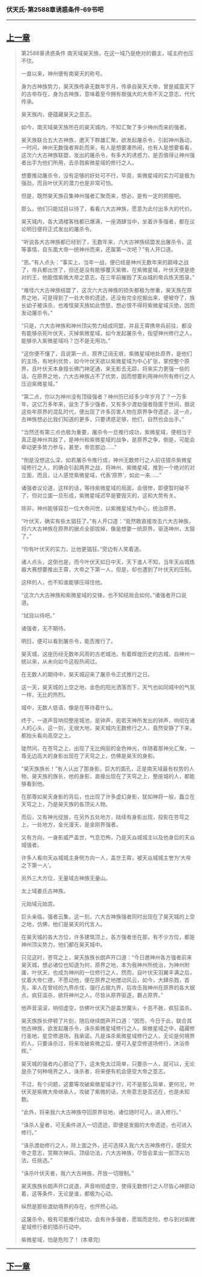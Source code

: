 ### 伏天氏-第2588章诱惑条件-69书吧

--------
[上一章](./fd8e6af36d7592fbfae37fd93418c90b.md)
--------


>
>
>
>第2588章诱惑条件
>南天域昊天族，在这一域乃是绝对的霸主，域主府也压不住。
>
>一直以来，神州便有南昊天的称号。
>
>身为古神族势力，昊天族传承无数年岁月，传承自昊天大帝，曾是威震天下的古帝存在，身为古神族，意味着至今拥有极强大的大帝不灭之意志，代代传承。
>
>昊天族内，便蕴藏昊天之意志。
>
>如今，南天域昊天族所在的昊天城内，不知汇聚了多少神州而来的强者。
>
>昊天族联合五大古神族，邀天下群雄汇聚，欲发起屠杀令，引起神州轰动，一时间，神州无数强者奔赴而来，有人是想要凑热闹，也有人是想要看看，这次六大古神族联盟，发出的屠杀令，有多大的诱惑力，是否值得让神州强者出手为他们所用，去杀戮紫微星域的修行之人。
>
>想要推动屠杀令，没有足够的好处可不行，毕竟，紫微星域的实力可是极为强劲，而且叶伏天的潜力也是非常可怕。
>
>但是，既然昊天族召集神州强者汇聚而来，想必，是有一定的把握吧。
>
>那么，他们只能拭目以待了，看看六大古神族，愿意为此付出多大的代价。
>
>昊天城内，各大酒楼客栈都已爆满，一座酒肆当中，坐着许多强者，都在议论明日便将正式发出的屠杀令。
>
>“听说各大古神族都已经到了，无数年来，六大古神族结盟发出屠杀令，这等事情，自东凰大帝一统神州而来，还属第一次吧？”有人开口道。
>
>“恩。”有人点头：“事实上，当年一战，便已经是神州无数年来的巅峰之战了，帝兵都出世了，但还是没有能够覆灭紫微，在紫微星域，叶伏天便是绝对的王，他能借紫微大帝之意志，在三年前摧毁了天焱城的帝兵炼天图录。”
>
>“难怪六大古神族结盟了，这次六大古神族的损失都极为惨重，昊天族在原界之地，可是得到了一处大帝的遗迹，还没有完全挖掘出来，便被夺了，族长幼子被诛杀，也难怪昊天族如此愤怒，想必恨不得将紫微星域灭绝，因而发动屠杀令。”
>
>“只是，六大古神族和神州顶尖势力结成同盟，并且王霄携帝兵前往，都没有能够杀死叶伏天，灭掉紫微星域，如今发起屠杀令，指望神州修行之人，能够杀入紫微星域吗？岂不是无用功。”
>
>“这你便不懂了，且说第一点，原界辽阔无垠，紫微星域地处原界，是他们的主场，有地利优势，如今叶伏天欲以紫微星域为中心扩张，掌控整个原界，且叶伏天本身擅长佛门神足通，来无影去无踪，将来实力更强一些的话，在原界之地，六大古神族占不了优势，因而想要利用神州所有修行之人压迫紫微星域。”
>
>“第二点，你以为神州没有顶级强者？神州历已经多少年岁月了？一万多年，这亿万多年来，诞生了多少强者，又有多少渡劫强者隐匿于世间，据说这些年原界的混乱时代，便出现了许多厉害人物在原界争夺遗迹，这一点，古神族想必比我们知道的更多，只要诱惑足够，他们，自然也会出手。”
>
>“当然还有第三点也极为重要，屠杀令一旦推行成功，紫微星域，便相当于真正是神州共敌了，是神州和紫微星域的战争，是原界之争，倒是，可能会牵动更多势力参与，甚至，帝宫那边……”
>
>“倒是没想这么深，如若屠杀令推行成，神州无数修行之人前往猎杀紫微星域修行之人，的确会引起两界之战，将神州、紫微星域，推到一个绝对的对立面，而且，让人感觉紫微星域，代表‘原界’，如此一来……”
>
>诸强者议论道，这样的话，等待紫微星域的局面，会很惨，即便暂时破不了，但对立面一旦形成，紫微星域迟早是要毁灭的，这和大势有关。
>
>除非，神州能够容忍一位大帝问世，以紫微星域为中心，统治原界。
>
>“叶伏天，确实有些太猖狂了。”有人开口道：“竟然敢直接攻击六大古神族，将六大古神族在原界的据点全部拔掉，像是想要一统原界，驱逐神州，太狠了。”
>
>“你有叶伏天的实力，比他更猖狂。”旁边有人笑着道。
>
>诸人点头，这倒也是，而今叶伏天如日中天，天下谁人不知，当年天焱城炼器大赛想要推出王霄，大帝之下第一人，但是，却也遭到了叶伏天的压制。
>
>这样的人，也不知谁能够压得住他。
>
>“这次六大古神族和紫微星域的交锋，也不知结局会如何。”诸强者开口说道。
>
>“拭目以待吧。”
>
>诸强者，无不期待。
>
>明日，便可以看到屠杀令，能否推行了。
>
>昊天城，这座历经无数年风雨的古老城池，有着辉煌历史的古城，自神州一统以来，从未向如今这般热闹过。
>
>在无数人的期待中，昊天城迎来了屠杀令正式推行之日。
>
>这一天，昊天城的上空之地，金色的阳光洒落而下，天气也如同城中的气氛一样，无比的热烈。
>
>城中，无数人低语，像是在等待着什么。
>
>终于，一道声音响彻整座城池，是钟声，宛若天神所发出的钟声，响彻在诸人的心头，这一刻，无垠大地，昊天城内无数修行之人，竟然安静了下来，都抬头看向高空之上。
>
>陡然间，在苍穹之上，出现了无比绚丽的金色神光，伴随着那神光汇聚，一尊无边高大的身影出现在了天穹之上，仿佛是昊天的身影。
>
>“昊天族族长！”有人认出了那身影，巨大的面孔，正是南天域最有权势的人物，昊天族的族长，他的身影，直接出现在了天穹之上，整座城的人，都能够看到他。
>
>在那尊如昊天身影的背后，也出现了许多虚幻身影，犹如神将一般，矗立在天穹之上，乃是昊天族的各顶尖人物。
>
>而后，又有神光绽放，在另外五处地方，陆续有身影出现，投影在苍穹之上，一处地方，金光漫天，是金刚界强者。
>
>又有方向，一身影威严盖世，气息恐怖，乃是天焱城城主以及他身后的天焱城强者。
>
>许多人看向天焱城城主身侧方向一人，盖世王霄，被天焱城城主誉为‘大帝之下第一人’。
>
>另外三大方位，无量域古神族无量山。
>
>太上域姜氏古神族。
>
>元始域元始宫。
>
>巨头亲临，强者云集，这一刻，六大古神族强者同时出现在了昊天城的上空之地，仿佛，他们是昊天的代言人。
>
>在昊天城的各大方位，许多建筑顶上，各方强者坐在那，有不少方位，都是神州顶尖势力，他们都在昊天城中。
>
>只见这时，苍穹之上，昊天族族长朗声开口道：“今日邀神州各方强者前来昊天城，想必诸位也知道为何，原界之地，本为我神州所统治，为神州附庸，叶伏天，也成为神州的一位修行之人，然而，自叶伏天羽翼丰满之后，仗着大帝仁德，不愿动他，便在原界之地搅动风云，如今，大肆杀戮，首先，率人在曾经的九界杀伐，强行占据九界，后攻击我神州在原界的各大据点，疯狂滥杀，欲将神州之人，尽皆从原界驱逐，霸占原界。”
>
>他声音滚滚，响彻虚空，仿佛叶伏天乃是盖世魔头，十恶不赦，疯狂滥杀。
>
>昊天族族长停顿了片刻，随后继续朗声开口道：“因而，今日于此，联合其他古神族，欲发起屠杀令，诛杀紫微星域修行之人，紫微星域之中，蕴藏修行圣地，星空修道场，我承诺，凡是诛杀紫微星域修行之人，无论是何境界的人，只要诛杀过，将来攻破紫微之后，便可入星空修道场修行，沐浴帝辉。”
>
>昊天城的强者内心颤动了下，这未免太过简单，只要杀一人，就可以，无论是杀了何种境界之人，诛杀者，将来便有机会感受大帝之意志。
>
>不过，有个问题，这要等攻破紫微星域才行，可不是那么简单，更何况，叶伏天是紫微大帝继承人，攻破了紫微的话，大帝意志是否还在，也是未知数。
>
>“此外，将来我六大古神族夺回原界驻地，诸位随时可入，进入修行。”
>
>“诛杀人皇者，可无条件进入一切遗迹，即便是发掘的大帝遗迹，也可进入修行。”
>
>“诛杀渡劫修行之人，除上面之外，还可选择入我六大古神族修行，感受大帝之意志，赏赐次神兵、顶级功法，六大古神族，尽皆会拿出一部顶尖功法，任挑选。”
>
>“诛杀叶伏天者，我六大古神族，开放一切限制。”
>
>昊天族族长朗声开口说道，声音响彻虚空，使得无数修行之人尽皆心神颤动着，这等条件，无论是谁，都极为心动。
>
>纵然是那些渡劫境界的存在，也怦然心动。
>
>这屠杀令，极有可能推行成功，会有许多强者，愿铤而走险，参与到对紫微星域修行者的猎杀行动中。
>
>紫微星域，怕是危险了！
>(本章完)
>
>

--------
[下一章](./5ab705fbd99d43c2356b1fea0f1b469d.md)
--------
